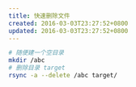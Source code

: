 ```yaml
---
title: 快速删除文件
created: 2016-03-03T23:27:52+0800
updated: 2016-03-03T23:27:52+0800
---
```



```sh
# 随便建一个空目录
mkdir /abc
# 删除目录 target
rsync -a --delete /abc target/
```
